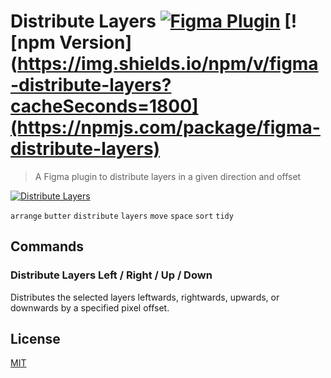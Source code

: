 # Distribute Layers [![Figma Plugin](https://img.shields.io/badge/figma-Distribute%20Layers-yellow?cacheSeconds=1800)](https://figma.com/c/plugin/767379264700569551/Distribute-Layers) [![npm Version](https://img.shields.io/npm/v/figma-distribute-layers?cacheSeconds=1800](https://npmjs.com/package/figma-distribute-layers)

> A Figma plugin to distribute layers in a given direction and offset

[![Distribute Layers](https://raw.githubusercontent.com/yuanqing/figma-plugins/master/packages/figma-distribute-layers/media/cover.png)](https://figma.com/c/plugin/767379264700569551/Distribute-Layers)

`arrange` `butter` `distribute` `layers` `move` `space` `sort` `tidy`

## Commands

### Distribute Layers Left / Right / Up / Down

Distributes the selected layers leftwards, rightwards, upwards, or downwards by a specified pixel offset.

## License

[MIT](/LICENSE.md)
